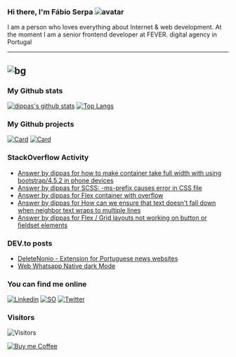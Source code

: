 ### Hi there, I'm Fábio Serpa ![avatar](https://avatars3.githubusercontent.com/u/10220287?s=40&v=4)

I am a person who loves everything about Internet &amp; web development. At the moment I am a senior frontend developer at FEVER. digital agency in Portugal

---
![bg](https://instagram.flis5-1.fna.fbcdn.net/v/t51.2885-15/e35/s1080x1080/103577510_266780581343238_3428738928181924813_n.jpg?_nc_ht=instagram.flis5-1.fna.fbcdn.net&_nc_cat=106&_nc_ohc=Qt7PLoHj2GIAX9lDLTw&oh=6d0b008e154f5d64c4237f8946a37e2f&oe=5F45D2D6)
---

### My Github stats
[![dippas's github stats](https://github-readme-stats.vercel.app/api?username=dippas&show_icons=true&theme=dark)](https://github.com/dippas)
[![Top Langs](https://github-readme-stats.vercel.app/api/top-langs/?username=dippas&theme=dark)](https://github.com/dippas)

### My Github projects
[![Card](https://github-readme-stats.vercel.app/api/pin/?username=dippas&repo=WebWhatsapp-Native-DarkMode&theme=dark)](https://github.com/dippas/WebWhatsapp-Native-DarkMode)
[![Card](https://github-readme-stats.vercel.app/api/pin/?username=dippas&repo=DeleteNonio&theme=dark)](https://github.com/dippas/deletenonio)

### StackOverflow Activity
<!-- STACKOVERFLOW:START -->
- [Answer by dippas for how to make container take full width with using bootstrap/4.5.2 in phone devices](https://stackoverflow.com/questions/63838456/how-to-make-container-take-full-width-with-using-bootstrap-4-5-2-in-phone-device/63838486#63838486)
- [Answer by dippas for SCSS: -ms-prefix causes error in CSS file](https://stackoverflow.com/questions/62387324/scss-ms-prefix-causes-error-in-css-file/62387483#62387483)
- [Answer by dippas for Flex container with overflow](https://stackoverflow.com/questions/62331420/flex-container-with-overflow/62331518#62331518)
- [Answer by dippas for How can we ensure that text doesn't fall down when neighbor text wraps to multiple lines](https://stackoverflow.com/questions/62263118/how-can-we-ensure-that-text-doesnt-fall-down-when-neighbor-text-wraps-to-multip/62263193#62263193)
- [Answer by dippas for Flex / Grid layouts not working on button or fieldset elements](https://stackoverflow.com/questions/35464067/flex-grid-layouts-not-working-on-button-or-fieldset-elements/62111804#62111804)
<!-- STACKOVERFLOW:END -->

### DEV.to posts
<!-- BLOG-POST-LIST:START -->
- [DeleteNonio - Extension for Portuguese news websites](https://dev.to/dippas/deletenonio-extension-for-portuguese-news-websites-259n)
- [Web Whatsapp Native dark Mode](https://dev.to/dippas/web-whatsapp-native-dark-mode-3baa)
<!-- BLOG-POST-LIST:END -->

### You can find me online
[![Linkedin](https://i.imgur.com/WsVT8IF.png)](https://www.linkedin.com/in/fabioserpa/)
[![SO](https://i.imgur.com/6wGKyEh.png)](https://stackoverflow.com/users/3448527/dippas)
[![Twitter](https://i.imgur.com/phxhAbA.png)](https://twitter.com/fabioserpa)

### Visitors
![Visitors](https://visitor-badge.laobi.icu/badge?page_id=dippas.dippas)

[![Buy me Coffee](https://cdn.buymeacoffee.com/buttons/lato-black.png)](https://www.buymeacoffee.com/dippas)
